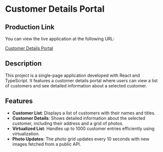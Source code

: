 # Customer Details Portal

## Production Link

You can view the live application at the following URL:

[Customer Details Portal](https://cube-gules-nine.vercel.app/)

## Description

This project is a single-page application developed with React and TypeScript. It features a customer details portal where users can view a list of customers and see detailed information about a selected customer.

## Features

- **Customer List**: Displays a list of customers with their names and titles.
- **Customer Details**: Shows detailed information about the selected customer, including their address and a grid of photos.
- **Virtualized List**: Handles up to 1000 customer entries efficiently using virtualization.
- **Photo Updates**: The photo grid updates every 10 seconds with new images fetched from a public API.


